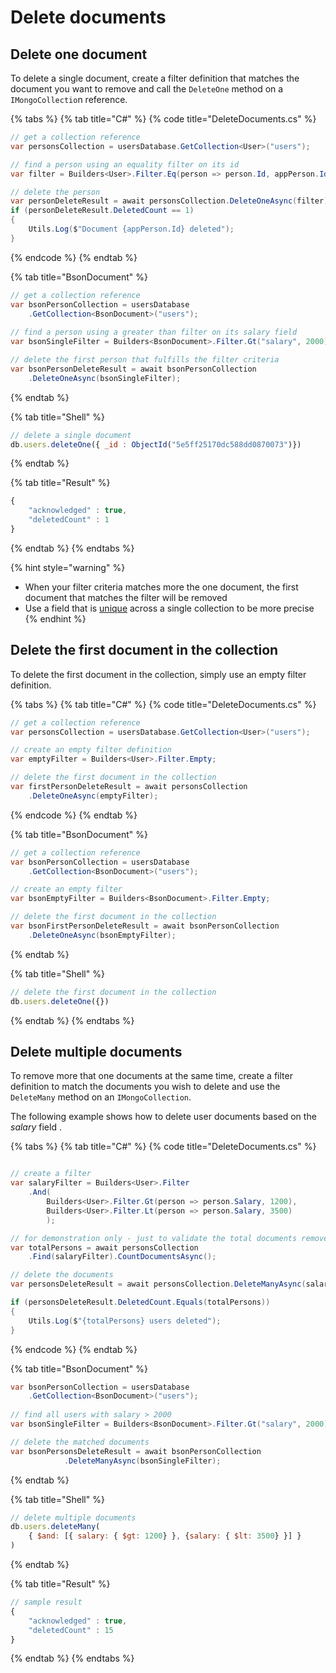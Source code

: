 # Delete documents

## Delete one document

To delete a single document, create a filter definition that matches the document you want to remove and call the `DeleteOne` method on a `IMongoCollectio`n reference.

{% tabs %}
{% tab title="C\#" %}
{% code title="DeleteDocuments.cs" %}
```csharp
// get a collection reference
var personsCollection = usersDatabase.GetCollection<User>("users");

// find a person using an equality filter on its id
var filter = Builders<User>.Filter.Eq(person => person.Id, appPerson.Id);

// delete the person
var personDeleteResult = await personsCollection.DeleteOneAsync(filter);
if (personDeleteResult.DeletedCount == 1)
{
    Utils.Log($"Document {appPerson.Id} deleted");
}
```
{% endcode %}
{% endtab %}

{% tab title="BsonDocument" %}
```csharp
// get a collection reference
var bsonPersonCollection = usersDatabase
    .GetCollection<BsonDocument>("users");
    
// find a person using a greater than filter on its salary field
var bsonSingleFilter = Builders<BsonDocument>.Filter.Gt("salary", 2000);

// delete the first person that fulfills the filter criteria
var bsonPersonDeleteResult = await bsonPersonCollection
    .DeleteOneAsync(bsonSingleFilter);
```
{% endtab %}

{% tab title="Shell" %}
```javascript
// delete a single document
db.users.deleteOne({ _id : ObjectId("5e5ff25170dc588dd0870073")})
```
{% endtab %}

{% tab title="Result" %}
```javascript
{
	"acknowledged" : true,
	"deletedCount" : 1
}
```
{% endtab %}
{% endtabs %}

{% hint style="warning" %}
*  When your filter criteria matches more the one document, the first document that matches the filter will be removed
*  Use a field that is [unique](https://docs.mongodb.com/manual/reference/glossary/#term-unique-index) across a single collection to be more precise
{% endhint %}

## Delete the first document in the collection

To delete the first document in the collection, simply use an empty filter definition.

{% tabs %}
{% tab title="C\#" %}
{% code title="DeleteDocuments.cs" %}
```csharp
// get a collection reference
var personsCollection = usersDatabase.GetCollection<User>("users");

// create an empty filter definition
var emptyFilter = Builders<User>.Filter.Empty;

// delete the first document in the collection
var firstPersonDeleteResult = await personsCollection
    .DeleteOneAsync(emptyFilter);
```
{% endcode %}
{% endtab %}

{% tab title="BsonDocument" %}
```csharp
// get a collection reference
var bsonPersonCollection = usersDatabase
    .GetCollection<BsonDocument>("users");

// create an empty filter
var bsonEmptyFilter = Builders<BsonDocument>.Filter.Empty;

// delete the first document in the collection
var bsonFirstPersonDeleteResult = await bsonPersonCollection
    .DeleteOneAsync(bsonEmptyFilter);
```
{% endtab %}

{% tab title="Shell" %}
```javascript
// delete the first document in the collection
db.users.deleteOne({})
```
{% endtab %}
{% endtabs %}

## Delete multiple documents

To remove more that one documents at the same time, create a filter definition to match the documents you wish to delete and use the `DeleteMany` method on an `IMongoCollection`. 

The following example shows how to delete user documents based on the _salary_ field .

{% tabs %}
{% tab title="C\#" %}
{% code title="DeleteDocuments.cs" %}
```csharp

// create a filter
var salaryFilter = Builders<User>.Filter
    .And(
        Builders<User>.Filter.Gt(person => person.Salary, 1200),
        Builders<User>.Filter.Lt(person => person.Salary, 3500)
        );

// for demonstration only - just to validate the total documents removed
var totalPersons = await personsCollection
    .Find(salaryFilter).CountDocumentsAsync();

// delete the documents
var personsDeleteResult = await personsCollection.DeleteManyAsync(salaryFilter);

if (personsDeleteResult.DeletedCount.Equals(totalPersons))
{
    Utils.Log($"{totalPersons} users deleted");
}
```
{% endcode %}
{% endtab %}

{% tab title="BsonDocument" %}
```csharp
var bsonPersonCollection = usersDatabase
    .GetCollection<BsonDocument>("users");
    
// find all users with salary > 2000
var bsonSingleFilter = Builders<BsonDocument>.Filter.Gt("salary", 2000);

// delete the matched documents
var bsonPersonsDeleteResult = await bsonPersonCollection
            .DeleteManyAsync(bsonSingleFilter);
```
{% endtab %}

{% tab title="Shell" %}
```javascript
// delete multiple documents
db.users.deleteMany(
    { $and: [{ salary: { $gt: 1200} }, {salary: { $lt: 3500} }] }
)
```
{% endtab %}

{% tab title="Result" %}
```javascript
// sample result
{
	"acknowledged" : true,
	"deletedCount" : 15
}
```
{% endtab %}
{% endtabs %}

